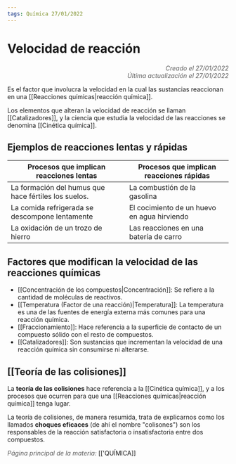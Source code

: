 ```yaml
---
tags: Química 27/01/2022
---
```


# Velocidad de reacción
<div style="text-align: right; opacity: 0.7; font-style: italic;">Creado el 27/01/2022</div>
<div style="text-align: right; opacity: 0.7; font-style: italic;">Última actualización el 27/01/2022</div>
		
Es el factor que involucra la velocidad en la cual las sustancias reaccionan en una [[Reacciones químicas|reacción química]].

Los elementos que alteran la velocidad de reacción se llaman [[Catalizadores]], y la ciencia que estudia la velocidad de las reacciones se denomina [[Cinética química]].

## Ejemplos de reacciones lentas y rápidas

| Procesos que implican reacciones lentas              | Procesos que implican reacciones rápidas    |
| ---------------------------------------------------- | ------------------------------------------- |
| La formación del humus que hace fértiles los suelos. | La combustión de la gasolina                |
| La comida refrigerada se descompone lentamente       | El cocimiento de un huevo en agua hirviendo |
| La oxidación de un trozo de hierro                   | Las reacciones en una batería de carro      |

## Factores que modifican la velocidad de las reacciones químicas

- [[Concentración de los compuestos|Concentración]]: Se refiere a la cantidad de moléculas de reactivos.
- [[Temperatura (Factor de una reacción)|Temperatura]]: La temperatura es una de las fuentes de energía externa más comunes para una reacción química.
- [[Fraccionamiento]]: Hace referencia a la superficie de contacto de un compuesto sólido con el resto de compuestos.
- [[Catalizadores]]: Son sustancias que incrementan la velocidad de una reacción química sin consumirse ni alterarse.

## [[Teoría de las colisiones]]

La **teoría de las colisiones** hace referencia a la [[Cinética química]], y a los procesos que ocurren para que una [[Reacciones químicas|reacción química]] tenga lugar.

La teoría de colisiones, de manera resumida, trata de explicarnos como los llamados **choques eficaces** (de ahí el nombre "colisones") son los responsables de la reacción satisfactoria o insatisfactoria entre dos compuestos.

<span style="opacity: 0.7; font-style: italic;">Página principal de la materia:</span> [['QUÍMICA]]
